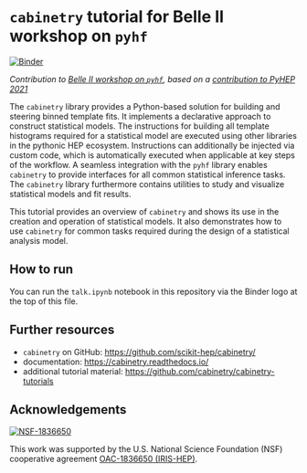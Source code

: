 # `cabinetry` tutorial for Belle II workshop on `pyhf`

[![Binder](https://mybinder.org/badge_logo.svg)](https://mybinder.org/v2/gh/alexander-held/Belle-II-cabinetry/HEAD?labpath=talk.ipynb)

*Contribution to [Belle II workshop on `pyhf`](https://indico.belle2.org/event/8470/), based on a [contribution to PyHEP 2021](https://github.com/alexander-held/PyHEP-2021-cabinetry)*

The `cabinetry` library provides a Python-based solution for building and steering binned template fits. It implements a declarative approach to construct statistical models. The instructions for building all template histograms required for a statistical model are executed using other libraries in the pythonic HEP ecosystem. Instructions can additionally be injected via custom code, which is automatically executed when applicable at key steps of the workflow. A seamless integration with the `pyhf` library enables `cabinetry` to provide interfaces for all common statistical inference tasks. The `cabinetry` library furthermore contains utilities to study and visualize statistical models and fit results.

This tutorial provides an overview of `cabinetry` and shows its use in the creation and operation of statistical models. It also demonstrates how to use `cabinetry` for common tasks required during the design of a statistical analysis model.

## How to run

You can run the `talk.ipynb` notebook in this repository via the Binder logo at the top of this file.

## Further resources
- `cabinetry` on GitHub: https://github.com/scikit-hep/cabinetry/
- documentation: https://cabinetry.readthedocs.io/
- additional tutorial material: https://github.com/cabinetry/cabinetry-tutorials

## Acknowledgements

[![NSF-1836650](https://img.shields.io/badge/NSF-1836650-blue.svg)](https://nsf.gov/awardsearch/showAward?AWD_ID=1836650)

This work was supported by the U.S. National Science Foundation (NSF) cooperative agreement [OAC-1836650 (IRIS-HEP)](https://nsf.gov/awardsearch/showAward?AWD_ID=1836650).

